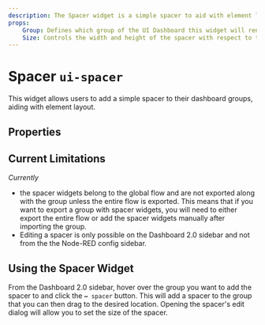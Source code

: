 ```yaml
---
description: The Spacer widget is a simple spacer to aid with element layout.
props:
    Group: Defines which group of the UI Dashboard this widget will render in.
    Size: Controls the width and height of the spacer with respect to the parent group. Maximum value is the width of the group.
---
```


<script setup>
    import AddedIn from '../../../components/AddedIn.vue';
    import TryDemo from "./../../../components/TryDemo.vue";
</script>

<TryDemo href="spacer">

# Spacer `ui-spacer` <AddedIn version="1.9.0" />

</TryDemo>

This widget allows users to add a simple spacer to their dashboard groups, aiding with element layout.

## Properties

<PropsTable/>


## Current Limitations

_Currently_
* the spacer widgets belong to the global flow and are not exported along with the group unless the entire flow is exported. This means that if you want to export a group with spacer widgets, you will need to either export the entire flow or add the spacer widgets manually after importing the group.
* Editing a spacer is only possible on the Dashboard 2.0 sidebar and not from the the Node-RED config sidebar.

## Using the Spacer Widget

From the Dashboard 2.0 sidebar, hover over the group you want to add the spacer to and click the `↔ spacer` button. This will add a spacer to the group that you can then drag to the desired location. Opening the spacer's edit dialog will allow you to set the size of the spacer.